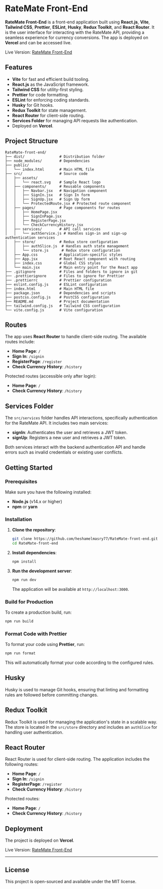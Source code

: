 
# RateMate Front-End

**RateMate Front-End** is a front-end application built using **React.js**, **Vite**, **Tailwind CSS**, **Prettier**, **ESLint**, **Husky**, **Redux Toolkit**, and **React Router**. It is the user interface for interacting with the RateMate API, providing a seamless experience for currency conversions. The app is deployed on **Vercel** and can be accessed live.

Live Version: [RateMate Front-End](https://rate-mate-front-end.vercel.app)

## Features

- **Vite** for fast and efficient build tooling.
- **React.js** as the JavaScript framework.
- **Tailwind CSS** for utility-first styling.
- **Prettier** for code formatting.
- **ESLint** for enforcing coding standards.
- **Husky** for Git hooks.
- **Redux Toolkit** for state management.
- **React Router** for client-side routing.
- **Services Folder** for managing API requests like authentication.
- Deployed on **Vercel**.

## Project Structure

```plaintext
RateMate-front-end/
├── dist/                # Distribution folder
├── node_modules/        # Dependencies
├── public/
│   └── index.html       # Main HTML file
├── src/                 # Source code
│   ├── assets/
│   │   └── react.svg    # Sample React logo
│   ├── components/      # Reusable components
│   │   ├── Navbar.jsx   # Navigation component
│   │   ├── SignIn.jsx   # Sign In form
│   │   ├── SignUp.jsx   # Sign Up form
│   │   └── ProtectedRoute.jsx # Protected route component
│   ├── pages/           # Page components for routes
│   │   ├── HomePage.jsx
│   │   ├── SignInPage.jsx
│   │   ├── RegisterPage.jsx
│   │   └── CheckCurrencyHistory.jsx
│   ├── services/        # API call services
│   │   └── authService.js # Handles sign-in and sign-up authentication services
│   ├── store/           # Redux store configuration
│   │   ├── authSlice.js  # Handles auth state management
│   │   └── store.js      # Redux store configuration
│   ├── App.css          # Application-specific styles
│   ├── App.jsx          # Root React component with routing
│   ├── index.css        # Global CSS styles
│   └── main.jsx         # Main entry point for the React app
├── .gitignore           # Files and folders to ignore in git
├── .prettierignore      # Files to ignore for Prettier
├── .prettierrc          # Prettier configuration
├── eslint.config.js     # ESLint configuration
├── index.html           # Main HTML file
├── package.json         # Dependencies and scripts
├── postcss.config.js    # PostCSS configuration
├── README.md            # Project documentation
├── tailwind.config.js   # Tailwind CSS configuration
└── vite.config.js       # Vite configuration
```

## Routes

The app uses **React Router** to handle client-side routing. The available routes include:

- **Home Page**: `/`
- **Sign In**: `/signin`
- **RegisterPage**: `/register`
- **Check Currency History**: `/history`

Protected routes (accessible only after login):
- **Home Page**: `/`
- **Check Currency History**: `/history`

## Services Folder

The `src/services` folder handles API interactions, specifically authentication for the RateMate API. It includes two main services:

- **signIn**: Authenticates the user and retrieves a JWT token.
- **signUp**: Registers a new user and retrieves a JWT token.

Both services interact with the backend authentication API and handle errors such as invalid credentials or existing user conflicts.

## Getting Started

### Prerequisites

Make sure you have the following installed:

- **Node.js** (v14.x or higher)
- **npm** or **yarn**

### Installation

1. **Clone the repository**:

   ```bash
   git clone https://github.com/heshamelmasry77/RateMate-front-end.git
   cd RateMate-front-end
   ```

2. **Install dependencies**:

   ```bash
   npm install
   ```

3. **Run the development server**:

   ```bash
   npm run dev
   ```

   The application will be available at `http://localhost:3000`.

### Build for Production

To create a production build, run:

```bash
npm run build
```

### Format Code with Prettier

To format your code using **Prettier**, run:

```bash
npm run format
```

This will automatically format your code according to the configured rules.

## Husky

Husky is used to manage Git hooks, ensuring that linting and formatting rules are followed before committing changes.

## Redux Toolkit

Redux Toolkit is used for managing the application's state in a scalable way. The store is located in the `src/store` directory and includes an `authSlice` for handling user authentication.

## React Router

React Router is used for client-side routing. The application includes the following routes:

- **Home Page**: `/`
- **Sign In**: `/signin`
- **RegisterPage**: `/register`
- **Check Currency History**: `/history`

Protected routes:
- **Home Page**: `/`
- **Check Currency History**: `/history`

## Deployment

The project is deployed on **Vercel**.

Live Version: [RateMate Front-End](https://rate-mate-front-end.vercel.app)

---

## License

This project is open-sourced and available under the MIT license.
